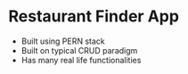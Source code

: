 # Restaurant Finder App

- Built using PERN stack
- Built on typical CRUD paradigm
- Has many real life functionalities
